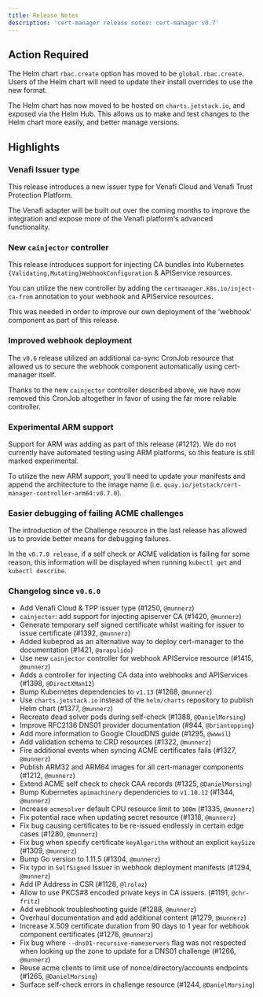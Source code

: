 ```yaml
---
title: Release Notes
description: 'cert-manager release notes: cert-manager v0.7'
---
```


## Action Required
The Helm chart `rbac.create` option has moved to be `global.rbac.create`.
Users of the Helm chart will need to update their install overrides to use
the new format.

The Helm chart has now moved to be hosted on `charts.jetstack.io`, and
exposed via the Helm Hub. This allows us to make
and test changes to the Helm chart more easily, and better manage versions.

## Highlights
### Venafi Issuer type
This release introduces a new issuer type for Venafi Cloud and Venafi Trust
Protection Platform.

The Venafi adapter will be built out over the coming months to improve the
integration and expose more of the Venafi platform's advanced functionality.

### New `cainjector` controller
This release introduces support for injecting CA bundles into Kubernetes
`{Validating,Mutating}WebhookConfiguration` & APIService resources.

You can utilize the new controller by adding the `certmanager.k8s.io/inject-ca-from`
annotation to your webhook and APIService resources.

This was needed in order to improve our own deployment of the 'webhook'
component as part of this release.

### Improved webhook deployment
The `v0.6` release utilized an additional ca-sync CronJob resource that allowed
us to secure the webhook component automatically using cert-manager itself.

Thanks to the new `cainjector` controller described above, we have now removed
this CronJob altogether in favor of using the far more reliable controller.

### Experimental ARM support
Support for ARM was adding as part of this release (#1212). We do not currently
have automated testing using ARM platforms, so this feature is still marked
experimental.

To utilize the new ARM support, you'll need to update your manifests and append
the architecture to the image name (i.e. `quay.io/jetstack/cert-manager-controller-arm64:v0.7.0`).

### Easier debugging of failing ACME challenges
The introduction of the Challenge resource in the last release has allowed us
to provide better means for debugging failures.

In the `v0.7.0 release`, if a self check or ACME validation is failing for some
reason, this information will be displayed when running `kubectl get` and
`kubectl describe`.

### Changelog since `v0.6.0`
- Add Venafi Cloud & TPP issuer type (#1250, `@munnerz`)
- `cainjector`: add support for injecting apiserver CA (#1420, `@munnerz`)
- Generate temporary self signed certificate whilst waiting for issuer to issue certificate (#1392, `@munnerz`)
- Added kubeprod as an alternative way to deploy cert-manager to the documentation (#1421, `@arapulido`)
- Use new `cainjector` controller for webhook APIService resource (#1415, `@munnerz`)
- Adds a controller for injecting CA data into webhooks and APIServices (#1398, `@DirectXMan12`)
- Bump Kubernetes dependencies to `v1.13` (#1268, `@munnerz`)
- Use `charts.jetstack.io` instead of the `helm/charts` repository to publish Helm chart (#1377, `@munnerz`)
- Recreate dead solver pods during self-check (#1388, `@DanielMorsing`)
- Improve RFC2136 DNS01 provider documentation (#944, `@briantopping`)
- Add more information to Google CloudDNS guide (#1295, `@wwwil`)
- Add validation schema to CRD resources (#1322, `@munnerz`)
- Fire additional events when syncing ACME certificates fails (#1327, `@munnerz`)
- Publish ARM32 and ARM64 images for all cert-manager components (#1212, `@munnerz`)
- Extend ACME self check to check CAA records (#1325, `@DanielMorsing`)
- Bump Kubernetes `apimachinery` dependencies to `v1.10.12` (#1344, `@munnerz`)
- Increase `acmesolver` default CPU resource limit to `100m` (#1335, `@munnerz`)
- Fix potential race when updating secret resource (#1318, `@munnerz`)
- Fix bug causing certificates to be re-issued endlessly in certain edge cases (#1280, `@munnerz`)
- Fix bug when specify certificate `keyAlgorithm` without an explicit `keySize` (#1309, `@munnerz`)
- Bump Go version to 1.11.5 (#1304, `@munnerz`)
- Fix typo in `SelfSigned` Issuer in webhook deployment manifests (#1294, `@munnerz`)
- Add IP Address in CSR (#1128, `@lrolaz`)
- Allow to use PKCS#8 encoded private keys in CA issuers. (#1191, `@chr-fritz`)
- Add webhook troubleshooting guide (#1288, `@munnerz`)
- Overhaul documentation and add additional content (#1279, `@munnerz`)
- Increase X.509 certificate duration from 90 days to 1 year for webhook component certificates (#1276, `@munnerz`)
- Fix bug where `--dns01-recursive-nameservers` flag was not respected when looking up the zone to update for a DNS01 challenge (#1266, `@munnerz`)
- Reuse acme clients to limit use of nonce/directory/accounts endpoints (#1265, `@DanielMorsing`)
- Surface self-check errors in challenge resource (#1244, `@DanielMorsing`)
